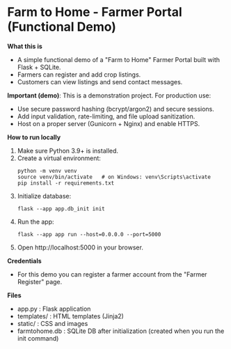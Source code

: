 
# Farm to Home - Farmer Portal (Functional Demo)

**What this is**
- A simple functional demo of a "Farm to Home" Farmer Portal built with Flask + SQLite.
- Farmers can register and add crop listings.
- Customers can view listings and send contact messages.

**Important (demo)**: This is a demonstration project. For production use:
- Use secure password hashing (bcrypt/argon2) and secure sessions.
- Add input validation, rate-limiting, and file upload sanitization.
- Host on a proper server (Gunicorn + Nginx) and enable HTTPS.

**How to run locally**
1. Make sure Python 3.9+ is installed.
2. Create a virtual environment:
   ```
   python -m venv venv
   source venv/bin/activate   # on Windows: venv\Scripts\activate
   pip install -r requirements.txt
   ```
3. Initialize database:
   ```
   flask --app app.db_init init
   ```
4. Run the app:
   ```
   flask --app app run --host=0.0.0.0 --port=5000
   ```
5. Open http://localhost:5000 in your browser.

**Credentials**
- For this demo you can register a farmer account from the "Farmer Register" page.

**Files**
- app.py            : Flask application
- templates/        : HTML templates (Jinja2)
- static/           : CSS and images
- farmtohome.db     : SQLite DB after initialization (created when you run the init command)

